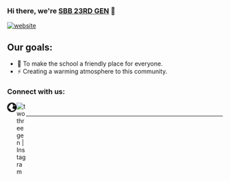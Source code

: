### Hi there, we're [SBB 23RD GEN][website] 👋 

[![website](https://img.shields.io/website?label=visit%20our%20website&style=for-the-badge&url=https%3A%2F%2Fnavdplay.github.io%2FPortfolio%2F)](https://navdplay.github.io/Portfolio)

## Our goals:

- 🌱 To make the school a friendly place for everyone.
- ⚡ Creating a warming atmosphere to this community.

### Connect with us:

[<img align="left" alt="sbb23gen.github.io/Home" width="22px" src="https://raw.githubusercontent.com/iconic/open-iconic/master/svg/globe.svg" />][website]
[<img align="left" alt="twothreegen | Instagram" width="22px" src="https://cdn.jsdelivr.net/npm/simple-icons@v3/icons/instagram.svg" />][instagram]

<br />

---

[website]: sbb23gen.github.io/Home
[instagram]: https://www.instagram.com/twothreegen/
